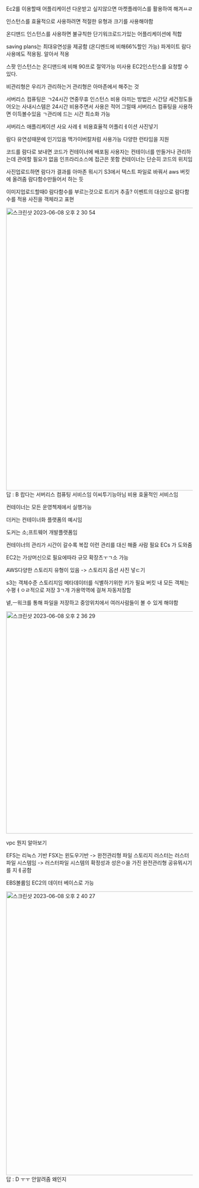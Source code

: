 Ec2를 이용할때 어플리케이션 다운받고 싶지않으면 
마켓플레이스를 활용하여 해겨ㅛㄹ

인스턴스를 효율적으로 사용하려면 적절한 유형과 크기를 사용해야함

온디맨드 인스턴스를 사용하면 불규칙한 단기워크로드가있는 어플리케이션에 적합

saving plans는 최대유연성을 제공함 (온디멘드에 비해66%할인 가능)
파게이트 람다사용에도 적용됨. 알아서 적용

스팟 인스턴스는 온디맨드에 비해 90프로 절약가능
미사용 EC2인스턴스를 요청할 수 있다.

비관리형은 우리가 관리하는거
관리형은 아마존에서 해주는 것

서버리스 컴퓨팅은
ㄱ24시간 연중무휴 인스턴스 비용 아끼는 방법은
시간당 세건정도들어오는 사내시스템은 24시간 비용주면서 사용은 적어
그럴때 서버리스 컴퓨팅을 사용하면 이득볼수있음
ㄱ관리에 드는 시간 최소화 가능

서버리스 애플리케이션 사요 사레ㅔ
비용효율적 어플리ㅔ이션
사진넣기

람다
유연성때문에 인기있음
맥가이버칼처럼 사용가능
다양한 런타임을 지원

코드를 람다로 보내면 코드가 컨테이너에 배포됨
사용자는 컨테이너를 만들거나 관리하는데 관여할 필요가 없음
인프라리소스에 접근은 못함
컨테이너는 단순히 코드의 위치임

사진업로드하면 람다가 결과를 아마존 뭐시기 S3에서 텍스트 파일로 바꿔서 aws 버킷에 올려줌
람다함수만들어서 하는 듯

이미지업로드할때0 람다함수를 부르는것으로 트리거 추출? 
이벤트의 대상으로 람다함수를 적용
사진을 객체라고 표현

<img width="763" alt="스크린샷 2023-06-08 오후 2 30 54" src="https://github.com/Kang-SeoHyun/Kang-SeoHyun/assets/77817094/b26c5e21-fed5-4d1f-a6f1-fde203e3cc99">  
답 : B
랍다는 서버리스 컴퓨팅 서비스임 이씨투기능아님
비용 효울적인 서비스임

컨테이너는 모든 운영첵제에서 실행가능

더커는 컨테이너화 플랫폼의 예시임

도커는 소;프트웨어 개발플랫폼임

컨테이너의 관리가 시간이 갈수록 복잡
이런 관리를 대신 해줄 사람 필요 ECs 가 도와줌

EC2는 가상머신으로 필요에따라 규모 확장츠ㅜㄱ소 가능

AWS다양한 스토리지 유형이 있음
-> 스토리지 옵션 사진 넣ㄷ기

s3는 객체수준 스토리지임
메타데이터를 식별하기위한 키가 필요
버킷 내 모든 객체는 수평ㅕㅇㄹ적으로 저장
3ㄱ개 가용역역에 걸쳐 자동저장함


넽,ㅡ워크를 통해 파일을 저장하고
중앙위치에서 여러사람들이 볼 수 있게 해야함

<img width="600" alt="스크린샷 2023-06-08 오후 2 36 29" src="https://github.com/Kang-SeoHyun/Kang-SeoHyun/assets/77817094/fe40edb2-1183-43b5-a360-fae0c600ef01">

vpc 뭔지 알아보기

EFS는 리눅스 기반
FSX는 윈도우기반 -> 완전관리형 파일 스토리지
러스터는 러스터 파일 시스템임
-> 러스터파일 시스템의 확정성과 성은ㅇ을 가진 완전관리형 공유뭐시기를 지ㅔ공함

EBS볼륨임
EC2의 데이터 베이스로 가능

<img width="766" alt="스크린샷 2023-06-08 오후 2 40 27" src="https://github.com/Kang-SeoHyun/Kang-SeoHyun/assets/77817094/ba91c520-5e7c-4ca2-bbb1-db0ab646ad2e">
답 : D
ㅜㅜ 안알려줌  왜인지






